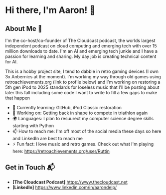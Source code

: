 # Hi there, I'm Aaron! 👋

## About Me 🚀

I'm the co-host/co-founder of The Cloudcast podcast, the worlds largest independent podcast on cloud computing and emerging tech with over 15 million downloads to date. I'm an AI and emerging tech junkie and I have a passion for learning and sharing. My day job is creating technical content for AI.

This is a hobby project site, I tend to dabble in retro gaming devices (I own 3x Anbernics at the moment). I'm working my way through old games using retroachievements.org (link to profile below) and I'm working on restoring a 5th gen iPod to 2025 standards for loseless music that I'll be posting about later this fall including some code I want to write to fill a few gaps to make that happen

- 🌱 Currently learning: GitHub, iPod Classic restoration
- 🔭 Working on: Getting back in shape to compete in triathlon again
- 🌍 Languages: I plan to resuurect my computer science degree skills starting with Python
- 📫 How to reach me: I'm off most of the social media these days so here and LinkedIn are best to reach me
- ⚡ Fun fact: I love music and retro games. Check out what I'm playing here: https://retroachievements.org/user/Ruttin

## Get in Touch 📬

- **[The Cloudcast Podcast]** https://www.thecloudcast.net
- **[LinkedIn]** https://www.linkedin.com/in/aarondelp/

